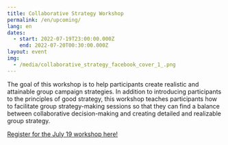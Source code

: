 ```yaml
---
title: Collaborative Strategy Workshop
permalink: /en/upcoming/
lang: en
dates:
  - start: 2022-07-19T23:00:00.000Z
    end: 2022-07-20T00:30:00.000Z
layout: event
img:
  - /media/collaborative_strategy_facebook_cover_1_.png
---
```

The goal of this workshop is to help participants create realistic and attainable group campaign strategies. In addition to introducing participants to the principles of good strategy, this workshop teaches participants how to facilitate group strategy-making sessions so that they can find a balance between collaborative decision-making and creating detailed and realizable group strategy.



[Register for the July 19 workshop here! ](https://us02web.zoom.us/meeting/register/tZUkcu-oqD4vEtBQwWVy46N1VHLMC93kNURn)